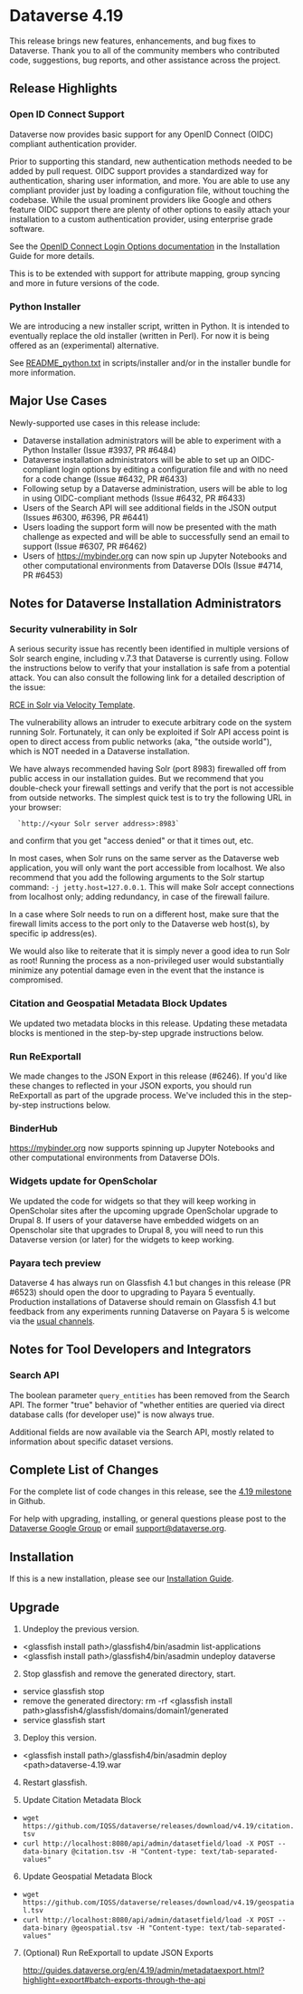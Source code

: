 # Dataverse 4.19

This release brings new features, enhancements, and bug fixes to Dataverse. Thank you to all of the community members who contributed code, suggestions, bug reports, and other assistance across the project.

## Release Highlights

### Open ID Connect Support

Dataverse now provides basic support for any OpenID Connect (OIDC) compliant authentication provider.

Prior to supporting this standard, new authentication methods needed to be added by pull request. OIDC support provides a standardized way for authentication, sharing user information, and more. You are able to use any compliant provider just by loading a configuration file, without touching the codebase. While the usual prominent providers like Google and others feature OIDC support there are plenty of other options to easily attach your installation to a custom authentication provider, using enterprise grade software. 

See the [OpenID Connect Login Options documentation](http://guides.dataverse.org/en/4.19/installation/oidc.html) in the Installation Guide for more details.

This is to be extended with support for attribute mapping, group syncing and more in future versions of the code.  

### Python Installer

We are introducing a new installer script, written in Python. It is intended to eventually replace the old installer (written in Perl). For now it is being offered as an (experimental) alternative.

See [README_python.txt](https://github.com/IQSS/dataverse/blob/v4.19/scripts/installer/README_python.txt) in scripts/installer and/or in the installer bundle for more information.

## Major Use Cases

Newly-supported use cases in this release include:

- Dataverse installation administrators will be able to experiment with a Python Installer (Issue #3937, PR #6484)
- Dataverse installation administrators will be able to set up an OIDC-compliant login options by editing a configuration file and with no need for a code change (Issue #6432, PR #6433)
- Following setup by a Dataverse administration, users will be able to log in using OIDC-compliant methods (Issue #6432, PR #6433)
- Users of the Search API will see additional fields in the JSON output (Issues #6300, #6396, PR #6441)
- Users loading the support form will now be presented with the math challenge as expected and will be able to successfully send an email to support (Issue #6307, PR #6462)
- Users of https://mybinder.org can now spin up Jupyter Notebooks and other computational environments from Dataverse DOIs (Issue #4714, PR #6453)

## Notes for Dataverse Installation Administrators

### Security vulnerability in Solr

A serious security issue has recently been identified in multiple versions of Solr search engine, including v.7.3 that Dataverse is currently using. Follow the instructions below to verify that your installation is safe from a potential attack. You can also consult the following link for a detailed description of the issue:

<A HREF="https://github.com/veracode-research/solr-injection#7-cve-2019-xxxx-rce-via-velocity-template-by-_s00py">RCE in Solr via Velocity Template</A>.

The vulnerability allows an intruder to execute arbitrary code on the system running Solr. Fortunately, it can only be exploited if Solr API access point is open to direct access from public networks (aka, "the outside world"), which is NOT needed in a Dataverse installation.

We have always recommended having Solr (port 8983) firewalled off from public access in our installation guides. But we recommend that you double-check your firewall settings and verify that the port is not accessible from outside networks. The simplest quick test is to try the following URL in your browser:

      `http://<your Solr server address>:8983`

and confirm that you get "access denied" or that it times out, etc. 

In most cases, when Solr runs on the same server as the Dataverse web application, you will only want the port accessible from localhost. We also recommend that you add the following arguments to the Solr startup command: `-j jetty.host=127.0.0.1`. This will make Solr accept connections from localhost only; adding redundancy, in case of the firewall failure.

In a case where Solr needs to run on a different host, make sure that the firewall limits access to the port only to the Dataverse web host(s), by specific ip address(es).
 
We would also like to reiterate that it is simply never a good idea to run Solr as root! Running the process as a non-privileged user would substantially minimize any potential damage even in the event that the instance is compromised.

### Citation and Geospatial Metadata Block Updates

We updated two metadata blocks in this release. Updating these metadata blocks is mentioned in the step-by-step upgrade instructions below. 

### Run ReExportall

We made changes to the JSON Export in this release (#6246). If you'd like these changes to reflected in your JSON exports, you should run ReExportall as part of the upgrade process. We've included this in the step-by-step instructions below.

### BinderHub

https://mybinder.org now supports spinning up Jupyter Notebooks and other computational environments from Dataverse DOIs.

### Widgets update for OpenScholar

We updated the code for widgets so that they will keep working in OpenScholar sites after the upcoming upgrade OpenScholar upgrade to Drupal 8. If users of your dataverse have embedded widgets on an Openscholar site that upgrades to Drupal 8, you will need to run this Dataverse version (or later) for the widgets to keep working.

### Payara tech preview

Dataverse 4 has always run on Glassfish 4.1 but changes in this release (PR #6523) should open the door to upgrading to Payara 5 eventually. Production installations of Dataverse should remain on Glassfish 4.1 but feedback from any experiments running Dataverse on Payara 5 is welcome via the [usual channels](https://dataverse.org/contact).

## Notes for Tool Developers and Integrators

### Search API

The boolean parameter `query_entities` has been removed from the Search API. The former "true" behavior of "whether entities are queried via direct database calls (for developer use)" is now always true.

Additional fields are now available via the Search API, mostly related to information about specific dataset versions.

## Complete List of Changes

For the complete list of code changes in this release, see the <a href="https://github.com/IQSS/dataverse/milestone/87?closed=1">4.19 milestone</a> in Github.

For help with upgrading, installing, or general questions please post to the <a href="https://groups.google.com/forum/#!forum/dataverse-community">Dataverse Google Group</a> or email support@dataverse.org.

## Installation

If this is a new installation, please see our <a href="http://guides.dataverse.org/en/4.19/installation/">Installation Guide</a>.

## Upgrade

1. Undeploy the previous version.

- &lt;glassfish install path&gt;/glassfish4/bin/asadmin list-applications
- &lt;glassfish install path&gt;/glassfish4/bin/asadmin undeploy dataverse

2. Stop glassfish and remove the generated directory, start.

- service glassfish stop
- remove the generated directory: rm -rf &lt;glassfish install path&gt;glassfish4/glassfish/domains/domain1/generated
- service glassfish start

3. Deploy this version.

- &lt;glassfish install path&gt;/glassfish4/bin/asadmin deploy &lt;path&gt;dataverse-4.19.war

4. Restart glassfish.

5. Update Citation Metadata Block

- `wget https://github.com/IQSS/dataverse/releases/download/v4.19/citation.tsv`
- `curl http://localhost:8080/api/admin/datasetfield/load -X POST --data-binary @citation.tsv -H "Content-type: text/tab-separated-values"`

6. Update Geospatial Metadata Block

- `wget https://github.com/IQSS/dataverse/releases/download/v4.19/geospatial.tsv`
- `curl http://localhost:8080/api/admin/datasetfield/load -X POST --data-binary @geospatial.tsv -H "Content-type: text/tab-separated-values"`

7. (Optional) Run ReExportall to update JSON Exports  

   <http://guides.dataverse.org/en/4.19/admin/metadataexport.html?highlight=export#batch-exports-through-the-api>
